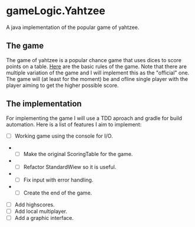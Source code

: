 # gameLogic.Yahtzee
A java implementation of the popular game of yahtzee.

## The game

The game of yahtzee is a popular chance game that uses dices to score points on a table.
[Here](https://en.wikipedia.org/wiki/gameLogic.Yahtzee) are the basic rules of the game. Note that there are multiple variation of the game and I will implement this as the "official" one.
The game will (at least for the moment) be and ofline single player with the player aiming to get the higher possible score.

## The implementation

For implementing the game I will use a TDD aproach and gradle for build automation.
Here is a list of features I aim to implement:

- [ ] Working game using the console for I/O.
- -[ ] Make the original ScoringTable for the game.
- -[ ] Refactor StandardWiew so it is useful.
- -[ ] Fix input with error handling.
- -[ ] Create the end of the game.
- [ ] Add highscores.
- [ ] Add local multiplayer.
- [ ] Add a graphic interface.
